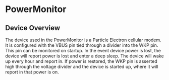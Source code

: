 # PowerMonitor

## Device Overview

The device used in the PowerMonitor is a Particle Electron cellular modem. It is
configured with the VBUS pin tied through a divider into the WKP pin. This pin
can be monitored on startup. In the event device power is lost, the device will
report power is lost and enter a deep sleep. The device will wake up every hour
and report in. If power is restored, the WKP pin is asserted high through the
voltage divider and the device is started up, where it will report in that power
is on.